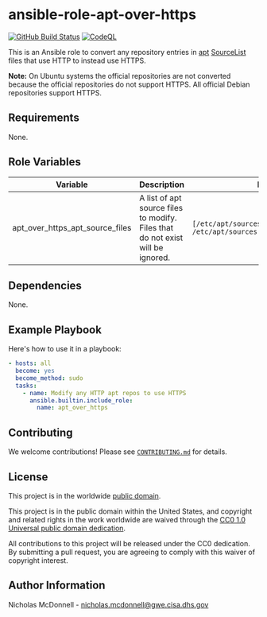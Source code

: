 # ansible-role-apt-over-https #

[![GitHub Build Status](https://github.com/cisagov/ansible-role-apt-over-https/workflows/build/badge.svg)](https://github.com/cisagov/ansible-role-apt-over-https/actions)
[![CodeQL](https://github.com/cisagov/ansible-role-apt-over-https/workflows/CodeQL/badge.svg)](https://github.com/cisagov/ansible-role-apt-over-https/actions/workflows/codeql-analysis.yml)

This is an Ansible role to convert any repository entries in [apt](https://wiki.debian.org/Apt)
[SourceList](https://wiki.debian.org/SourcesList) files that use HTTP to
instead use HTTPS.

**Note:** On Ubuntu systems the official repositories are not converted because
the official repositories do not support HTTPS. All official Debian repositories
support HTTPS.

## Requirements ##

None.

## Role Variables ##

| Variable | Description | Default | Required |
|----------|-------------|---------|----------|
| apt_over_https_apt_source_files | A list of apt source files to modify.  Files that do not exist will be ignored. | `[/etc/apt/sources.list, /etc/apt/sources.list.d/debian.sources]` | No |

## Dependencies ##

None.

## Example Playbook ##

Here's how to use it in a playbook:

```yaml
- hosts: all
  become: yes
  become_method: sudo
  tasks:
    - name: Modify any HTTP apt repos to use HTTPS
      ansible.builtin.include_role:
        name: apt_over_https
```

## Contributing ##

We welcome contributions!  Please see [`CONTRIBUTING.md`](CONTRIBUTING.md) for
details.

## License ##

This project is in the worldwide [public domain](LICENSE).

This project is in the public domain within the United States, and
copyright and related rights in the work worldwide are waived through
the [CC0 1.0 Universal public domain
dedication](https://creativecommons.org/publicdomain/zero/1.0/).

All contributions to this project will be released under the CC0
dedication. By submitting a pull request, you are agreeing to comply
with this waiver of copyright interest.

## Author Information ##

Nicholas McDonnell - <nicholas.mcdonnell@gwe.cisa.dhs.gov>
